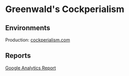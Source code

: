 # Greenwald's Cockperialism

## Environments

Production: [cockperialism.com](https://masternotions.com)

## Reports

[Google Analytics Report](https://analytics.google.com/analytics/web/#/report-home/a176936640w245010189p227901067)
